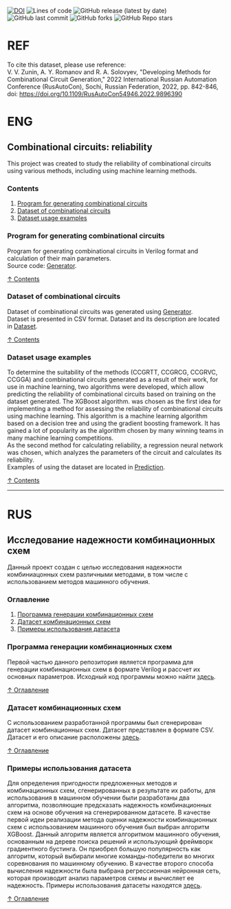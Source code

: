 [![DOI](https://zenodo.org/badge/DOI/10.5281/zenodo.6783567.svg)](https://zenodo.org/record/6783567)
![Lines of code](https://img.shields.io/tokei/lines/github/RomeoMe5/CAD_Combinational_Circuits)
![GitHub release (latest by date)](https://img.shields.io/github/v/release/RomeoMe5/CAD_Combinational_Circuits)
![GitHub last commit](https://img.shields.io/github/last-commit/RomeoMe5/CAD_Combinational_Circuits)
![GitHub forks](https://img.shields.io/github/forks/RomeoMe5/CAD_Combinational_Circuits)
![GitHub Repo stars](https://img.shields.io/github/stars/RomeoMe5/CAD_Combinational_Circuits)

# REF   
To cite this dataset, please use reference:   
V. V. Zunin, A. Y. Romanov and R. A. Solovyev, "Developing Methods for Combinational Circuit Generation," 2022 International Russian Automation Conference (RusAutoCon), Sochi, Russian Federation, 2022, pp. 842-846, doi: https://doi.org/10.1109/RusAutoCon54946.2022.9896390    

# ENG

## Combinational circuits: reliability
This project was created to study the reliability of combinational circuits using various methods, including using machine learning methods.

### Contents
<a name="content_eng"></a> 
1. [Program for generating combinational circuits](#programm_eng)
2. [Dataset of combinational circuits](#dataset_eng)
3. [Dataset usage examples](#examples_eng)

### Program for generating combinational circuits
<a name="programm_eng"></a> 
Program for generating combinational circuits in Verilog format and calculation of their main parameters.   
Source code: [Generator](Generator).

[&#8593; Contents](#content_eng)

### Dataset of combinational circuits
<a name="dataset_eng"></a> 
Dataset of combinational circuits was generated using [Generator](Generator).     
Dataset is presented in CSV format. 
Dataset and its description are located in [Dataset](Dataset).

[&#8593; Contents](#content_eng)


### Dataset usage examples
<a name="examples_eng"></a> 
To determine the suitability of the methods (CCGRTT, CCGRCG, CCGRVC, CCGGA) and combinational circuits generated as a result of their work, for use in machine learning, two algorithms were developed, which allow predicting the reliability of combinational circuits based on training on the dataset generated. The XGBoost algorithm. was chosen as the first idea for implementing a method for assessing the reliability of combinational circuits using machine learning. This algorithm is a machine learning algorithm based on a decision tree and using the gradient boosting framework. It has gained a lot of popularity as the algorithm chosen by many winning teams in many machine learning competitions.    
As the second method for calculating reliability, a regression neural network was chosen, which analyzes the parameters of the circuit and calculates its reliability.    
Examples of using the dataset are located in [Prediction](Prediction).

[&#8593; Contents](#content_eng)

---

# RUS

## Исследование надежности комбинационных схем
Данный проект создан с целью исследования надежности комбиниацонных схем различными методами, в том числе с использованием методов машинного обучения.

### Оглавление
<a name="content"></a> 
1. [Программа генерации комбинационных схем](#programm)
2. [Датасет комбинационных схем](#dataset)
3. [Примеры использования датасета](#examples)


### Программа генерации комбинационных схем
<a name="programm"></a> 
Первой частью данного репозитория является программа для генерации комбинационных схем в формате Verilog и рассчет их основных параметров.
Исходный код программы можно найти [здесь](Generator).

[&#8593; Оглавление](#content)


### Датасет комбинационных схем
<a name="dataset"></a> 
С использованием разработанной программы был сгенерирован датасет комбинационных схем. Датасет представлен в формате CSV.
Датасет и его описание расположены [здесь](Dataset).

[&#8593; Оглавление](#content)


### Примеры использования датасета
<a name="examples"></a> 
Для определения пригодности предложенных методов и комбинационных схем, сгенерированных в результате их работы, для использования в машинном обучении были разработаны два алгоритма, позволяющие предсказать надежность комбинационных схем на основе обучения на сгенерированном датасете. В качестве первой идеи реализации метода оценки надежности комбинационных схем с использованием машинного обучения был выбран алгоритм XGBoost. Данный алгоритм является алгоритмом машинного обучения, основанным на дереве поиска решений и использующий фреймворк градиентного бустинга. Он приобрел большую популярность как алгоритм, который выбирали многие команды-победители во многих соревнования по машинному обучению. В качестве второго способа вычисления надежности была выбрана регрессионная нейронная сеть, которая производит анализ параметров схемы и вычисляет ее надежность.
Примеры использования датасеты находятся [здесь](Prediction).

[&#8593; Оглавление](#content)
